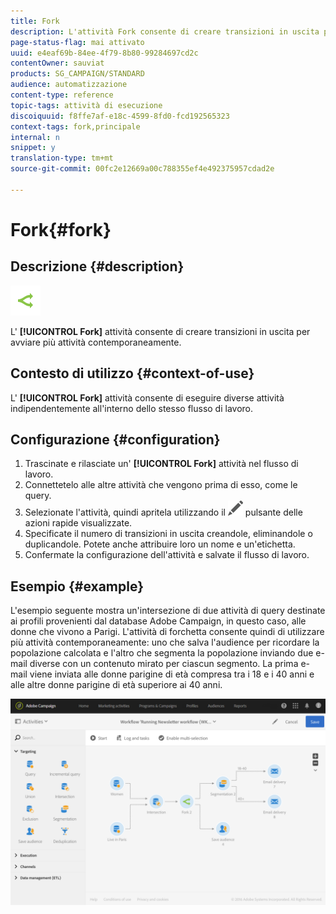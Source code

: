 ```yaml
---
title: Fork
description: L'attività Fork consente di creare transizioni in uscita per avviare più attività contemporaneamente.
page-status-flag: mai attivato
uuid: e4eaf69b-84ee-4f79-8b80-99284697cd2c
contentOwner: sauviat
products: SG_CAMPAIGN/STANDARD
audience: automatizzazione
content-type: reference
topic-tags: attività di esecuzione
discoiquuid: f8ffe7af-e18c-4599-8fd0-fcd192565323
context-tags: fork,principale
internal: n
snippet: y
translation-type: tm+mt
source-git-commit: 00fc2e12669a00c788355ef4e492375957cdad2e

---
```



# Fork{#fork}

## Descrizione {#description}

![](assets/fork.png)

L' **[!UICONTROL Fork]** attività consente di creare transizioni in uscita per avviare più attività contemporaneamente.

## Contesto di utilizzo {#context-of-use}

L' **[!UICONTROL Fork]** attività consente di eseguire diverse attività indipendentemente all'interno dello stesso flusso di lavoro.

## Configurazione {#configuration}

1. Trascinate e rilasciate un' **[!UICONTROL Fork]** attività nel flusso di lavoro.
1. Connettetelo alle altre attività che vengono prima di esso, come le query.
1. Selezionate l'attività, quindi apritela utilizzando il ![](assets/edit_darkgrey-24px.png) pulsante delle azioni rapide visualizzate.
1. Specificate il numero di transizioni in uscita creandole, eliminandole o duplicandole. Potete anche attribuire loro un nome e un'etichetta.
1. Confermate la configurazione dell'attività e salvate il flusso di lavoro.

## Esempio {#example}

L'esempio seguente mostra un'intersezione di due attività di query destinate ai profili provenienti dal database Adobe Campaign, in questo caso, alle donne che vivono a Parigi. L'attività di forchetta consente quindi di utilizzare più attività contemporaneamente: uno che salva l'audience per ricordare la popolazione calcolata e l'altro che segmenta la popolazione inviando due e-mail diverse con un contenuto mirato per ciascun segmento. La prima e-mail viene inviata alle donne parigine di età compresa tra i 18 e i 40 anni e alle altre donne parigine di età superiore ai 40 anni.

![](assets/wkf_fork_example.png)

